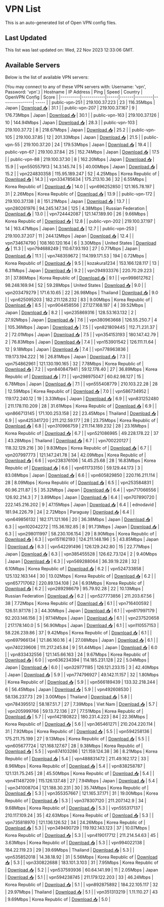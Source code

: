 # VPN List

This is an auto-generated list of Open VPN config files.

## Last Updated

This list was last updated on: Wed, 22 Nov 2023 12:33:06 GMT.

## Available Servers

Below is the list of available VPN servers:

(You may connect to any of these VPN servers with: Username: 'vpn', Password: 'vpn'.)
| Hostname | IP Address | Ping | Speed | Country | OpenVPN Config | Score |
|----------|------------|------|-------|---------|----------------| ----- |
| public-vpn-251 | 219.100.37.223 | 23 | 116.35Mbps | Japan | [Download 📥](./configs/server_0_JP.ovpn) | 31.1 |
| public-vpn-207 | 219.100.37.167 | 9 | 176.73Mbps | Japan | [Download 📥](./configs/server_1_JP.ovpn) | 30.1 |
| public-vpn-163 | 219.100.37.126 | 10 | 144.94Mbps | Japan | [Download 📥](./configs/server_2_JP.ovpn) | 28.3 |
| public-vpn-103 | 219.100.37.72 | 8 | 218.67Mbps | Japan | [Download 📥](./configs/server_3_JP.ovpn) | 25.2 |
| public-vpn-105 | 219.100.37.85 | 12 | 201.33Mbps | Japan | [Download 📥](./configs/server_4_JP.ovpn) | 21.5 |
| public-vpn-55 | 219.100.37.20 | 24 | 179.53Mbps | Japan | [Download 📥](./configs/server_5_JP.ovpn) | 19.4 |
| public-vpn-67 | 219.100.37.84 | 25 | 152.74Mbps | Japan | [Download 📥](./configs/server_6_JP.ovpn) | 17.5 |
| public-vpn-88 | 219.100.37.30 | 8 | 162.20Mbps | Japan | [Download 📥](./configs/server_7_JP.ovpn) | 15.9 |
| vpn550557913 | 14.3.145.74 | 5 | 40.00Mbps | Japan | [Download 📥](./configs/server_8_JP.ovpn) | 15.2 |
| vpn224830358 | 115.95.189.247 | 52 | 4.25Mbps | Korea Republic of | [Download 📥](./configs/server_9_KR.ovpn) | 14.3 |
| vpn334785634 | 175.213.10.36 | 32 | 6.55Mbps | Korea Republic of | [Download 📥](./configs/server_10_KR.ovpn) | 14.0 |
| vpn696252850 | 121.165.78.197 | 31 | 2.26Mbps | Korea Republic of | [Download 📥](./configs/server_11_KR.ovpn) | 13.9 |
| public-vpn-172 | 219.100.37.138 | 8 | 151.21Mbps | Japan | [Download 📥](./configs/server_12_JP.ovpn) | 13.7 |
| vpn280261976 | 94.245.147.34 | 125 | 4.38Mbps | Russian Federation | [Download 📥](./configs/server_13_RU.ovpn) | 13.0 |
| vpn724442087 | 121.147.189.90 | 26 | 9.66Mbps | Korea Republic of | [Download 📥](./configs/server_14_KR.ovpn) | 12.8 |
| public-vpn-202 | 219.100.37.197 | 14 | 163.47Mbps | Japan | [Download 📥](./configs/server_15_JP.ovpn) | 12.7 |
| public-vpn-253 | 219.100.37.207 | 11 | 244.12Mbps | Japan | [Download 📥](./configs/server_16_JP.ovpn) | 12.4 |
| vpn734674790 | 108.160.120.164 | 6 | 3.30Mbps | United States | [Download 📥](./configs/server_17_US.ovpn) | 11.3 |
| vpn794688249 | 110.67.93.193 | 27 | 0.77Mbps | Japan | [Download 📥](./configs/server_18_JP.ovpn) | 11.1 |
| vpn748359672 | 114.199.171.53 | 194 | 0.72Mbps | Korea Republic of | [Download 📥](./configs/server_19_KR.ovpn) | 9.5 |
| kozakura1234 | 153.166.128.117 | 13 | 6.31Mbps | Japan | [Download 📥](./configs/server_20_JP.ovpn) | 9.2 |
| vpn294933376 | 220.70.29.223 | 31 | 37.86Mbps | Korea Republic of | [Download 📥](./configs/server_21_KR.ovpn) | 9.1 |
| vpn998612762 | 98.248.169.94 | 52 | 59.28Mbps | United States | [Download 📥](./configs/server_22_US.ovpn) | 9.0 |
| vpn203479279 | 171.6.10.65 | 22 | 26.98Mbps | Thailand | [Download 📥](./configs/server_23_TH.ovpn) | 9.0 |
| vpn625095203 | 182.211.128.232 | 83 | 9.00Mbps | Korea Republic of | [Download 📥](./configs/server_24_KR.ovpn) | 8.5 |
| vpn904458556 | 27.127.168.197 | 4 | 39.52Mbps | Japan | [Download 📥](./configs/server_25_JP.ovpn) | 8.2 |
| vpn235869316 | 128.53.163.132 | 2 | 27.92Mbps | Japan | [Download 📥](./configs/server_26_JP.ovpn) | 7.6 |
| vpn380963668 | 126.55.250.7 | 4 | 105.36Mbps | Japan | [Download 📥](./configs/server_27_JP.ovpn) | 7.5 |
| vpn821809445 | 112.71.231.37 | 2 | 72.01Mbps | Japan | [Download 📥](./configs/server_28_JP.ovpn) | 7.5 |
| vpn354153193 | 180.147.42.79 | 2 | 76.83Mbps | Japan | [Download 📥](./configs/server_29_JP.ovpn) | 7.4 |
| vpn153901542 | 126.111.11.64 | 12 | 9.18Mbps | Japan | [Download 📥](./configs/server_30_JP.ovpn) | 7.4 |
| vpn778963836 | 119.173.194.222 | 16 | 26.81Mbps | Japan | [Download 📥](./configs/server_31_JP.ovpn) | 7.3 |
| vpn754862961 | 121.130.190.165 | 32 | 7.78Mbps | Korea Republic of | [Download 📥](./configs/server_32_KR.ovpn) | 7.2 |
| vpn840847941 | 59.12.178.40 | 27 | 36.89Mbps | Korea Republic of | [Download 📥](./configs/server_33_KR.ovpn) | 7.1 |
| vpn298975047 | 60.62.98.127 | 15 | 6.78Mbps | Japan | [Download 📥](./configs/server_34_JP.ovpn) | 7.1 |
| vpn555408779 | 210.103.22.28 | 28 | 12.59Mbps | Korea Republic of | [Download 📥](./configs/server_35_KR.ovpn) | 7.0 |
| vpn586734952 | 119.172.240.12 | 19 | 3.33Mbps | Japan | [Download 📥](./configs/server_36_JP.ovpn) | 6.9 |
| vpn831252480 | 211.178.110.209 | 28 | 31.61Mbps | Korea Republic of | [Download 📥](./configs/server_37_KR.ovpn) | 6.9 |
| vpn866713145 | 171.100.253.158 | 22 | 23.45Mbps | Thailand | [Download 📥](./configs/server_38_TH.ovpn) | 6.9 |
| vpn425341720 | 211.212.59.177 | 28 | 23.75Mbps | Korea Republic of | [Download 📥](./configs/server_39_KR.ovpn) | 6.8 |
| vpn310966759 | 211.114.189.232 | 28 | 23.16Mbps | Korea Republic of | [Download 📥](./configs/server_40_KR.ovpn) | 6.7 |
| vpn521086985 | 49.228.178.22 | 37 | 43.28Mbps | Thailand | [Download 📥](./configs/server_41_TH.ovpn) | 6.7 |
| vpn700220127 | 118.32.129.216 | 30 | 9.83Mbps | Korea Republic of | [Download 📥](./configs/server_42_KR.ovpn) | 6.7 |
| vpn207997773 | 121.147.241.78 | 34 | 42.09Mbps | Korea Republic of | [Download 📥](./configs/server_43_KR.ovpn) | 6.6 |
| vpn238376106 | 14.45.25.68 | 28 | 16.83Mbps | Korea Republic of | [Download 📥](./configs/server_44_KR.ovpn) | 6.6 |
| vpn611733150 | 59.129.44.173 | 3 | 83.08Mbps | Japan | [Download 📥](./configs/server_45_JP.ovpn) | 6.6 |
| vpn605829850 | 220.116.211.114 | 28 | 8.09Mbps | Korea Republic of | [Download 📥](./configs/server_46_KR.ovpn) | 6.5 |
| vpn253584831 | 60.96.211.87 | 5 | 35.32Mbps | Japan | [Download 📥](./configs/server_47_JP.ovpn) | 6.4 |
| vpn717066556 | 126.92.214.3 | 7 | 3.89Mbps | Japan | [Download 📥](./configs/server_48_JP.ovpn) | 6.4 |
| vpn707890720 | 222.145.216.202 | 9 | 47.15Mbps | Japan | [Download 📥](./configs/server_49_JP.ovpn) | 6.4 |
| ednodavid | 181.94.226.79 | 24 | 2.72Mbps | Paraguay | [Download 📥](./configs/server_50_PY.ovpn) | 6.4 |
| vpn649856132 | 182.171.121.166 | 20 | 36.38Mbps | Japan | [Download 📥](./configs/server_51_JP.ovpn) | 6.3 |
| vpn102042272 | 115.36.192.85 | 8 | 91.73Mbps | Japan | [Download 📥](./configs/server_52_JP.ovpn) | 6.3 |
| vpn298011997 | 58.230.106.154 | 29 | 8.90Mbps | Korea Republic of | [Download 📥](./configs/server_53_KR.ovpn) | 6.3 |
| vpn151162193 | 124.211.148.196 | 5 | 43.85Mbps | Japan | [Download 📥](./configs/server_54_JP.ovpn) | 6.3 |
| vpn542291496 | 126.129.242.80 | 15 | 22.77Mbps | Japan | [Download 📥](./configs/server_55_JP.ovpn) | 6.3 |
| vpn385455528 | 126.62.73.124 | 2 | 9.40Mbps | Japan | [Download 📥](./configs/server_56_JP.ovpn) | 6.3 |
| vpn569288064 | 36.39.19.228 | 32 | 6.10Mbps | Korea Republic of | [Download 📥](./configs/server_57_KR.ovpn) | 6.2 |
| vpn524733858 | 125.132.163.144 | 30 | 13.02Mbps | Korea Republic of | [Download 📥](./configs/server_58_KR.ovpn) | 6.2 |
| vpn657717062 | 220.89.134.108 | 24 | 6.93Mbps | Korea Republic of | [Download 📥](./configs/server_59_KR.ovpn) | 6.2 |
| vpn289298679 | 95.79.92.28 | 22 | 10.13Mbps | Russian Federation | [Download 📥](./configs/server_60_RU.ovpn) | 6.2 |
| vpn527773856 | 211.203.67.56 | 38 | 7.72Mbps | Korea Republic of | [Download 📥](./configs/server_61_KR.ovpn) | 6.1 |
| vpn716400592 | 126.51.97.178 | 3 | 44.30Mbps | Japan | [Download 📥](./configs/server_62_JP.ovpn) | 6.1 |
| vpn817997179 | 92.203.146.156 | 3 | 97.14Mbps | Japan | [Download 📥](./configs/server_63_JP.ovpn) | 6.1 |
| vpn237520658 | 217.178.140.0 | 5 | 56.90Mbps | Japan | [Download 📥](./configs/server_64_JP.ovpn) | 6.1 |
| vpn110557153 | 58.226.239.86 | 37 | 9.42Mbps | Korea Republic of | [Download 📥](./configs/server_65_KR.ovpn) | 6.1 |
| vpn697966134 | 121.86.160.16 | 4 | 27.08Mbps | Japan | [Download 📥](./configs/server_66_JP.ovpn) | 6.1 |
| vpn740239606 | 111.217.245.84 | 9 | 51.44Mbps | Japan | [Download 📥](./configs/server_67_JP.ovpn) | 6.0 |
| vpn833432556 | 121.145.66.163 | 24 | 9.67Mbps | Korea Republic of | [Download 📥](./configs/server_68_KR.ovpn) | 6.0 |
| vpn636234394 | 114.185.231.128 | 22 | 5.04Mbps | Japan | [Download 📥](./configs/server_69_JP.ovpn) | 6.0 |
| vpn329771185 | 126.121.233.15 | 3 | 42.40Mbps | Japan | [Download 📥](./configs/server_70_JP.ovpn) | 5.9 |
| vpn774796927 | 49.142.11.157 | 32 | 1.80Mbps | Korea Republic of | [Download 📥](./configs/server_71_KR.ovpn) | 5.9 |
| vpn566189439 | 133.32.218.244 | 6 | 56.45Mbps | Japan | [Download 📥](./configs/server_72_JP.ovpn) | 5.9 |
| vpn492608530 | 58.136.237.73 | 29 | 3.00Mbps | Thailand | [Download 📥](./configs/server_73_TH.ovpn) | 5.8 |
| vpn784395512 | 58.187.51.7 | 27 | 7.39Mbps | Viet Nam | [Download 📥](./configs/server_74_VN.ovpn) | 5.7 |
| vpn205999766 | 59.13.72.136 | 27 | 77.51Mbps | Korea Republic of | [Download 📥](./configs/server_75_KR.ovpn) | 5.7 |
| vpn142180822 | 180.231.4.223 | 84 | 22.36Mbps | Korea Republic of | [Download 📥](./configs/server_76_KR.ovpn) | 5.6 |
| vpn365461271 | 210.204.220.114 | 31 | 7.92Mbps | Korea Republic of | [Download 📥](./configs/server_77_KR.ovpn) | 5.5 |
| vpn594258136 | 175.211.75.199 | 27 | 9.13Mbps | Korea Republic of | [Download 📥](./configs/server_78_KR.ovpn) | 5.5 |
| vpn605677724 | 121.168.127.67 | 28 | 9.38Mbps | Korea Republic of | [Download 📥](./configs/server_79_KR.ovpn) | 5.5 |
| vpn874103286 | 121.159.124.38 | 36 | 8.21Mbps | Korea Republic of | [Download 📥](./configs/server_80_KR.ovpn) | 5.4 |
| vpn488831472 | 211.49.162.172 | 33 | 8.96Mbps | Korea Republic of | [Download 📥](./configs/server_81_KR.ovpn) | 5.4 |
| vpn838258787 | 121.131.75.245 | 28 | 45.50Mbps | Korea Republic of | [Download 📥](./configs/server_82_KR.ovpn) | 5.4 |
| vpn411487209 | 115.126.137.48 | 27 | 7.94Mbps | Japan | [Download 📥](./configs/server_83_JP.ovpn) | 5.4 |
| vpn341008704 | 121.188.30.231 | 30 | 35.74Mbps | Korea Republic of | [Download 📥](./configs/server_84_KR.ovpn) | 5.3 |
| vpn355357667 | 121.165.37.171 | 31 | 19.00Mbps | Korea Republic of | [Download 📥](./configs/server_85_KR.ovpn) | 5.3 |
| vpn378307120 | 211.207.142.9 | 34 | 9.68Mbps | Korea Republic of | [Download 📥](./configs/server_86_KR.ovpn) | 5.3 |
| vpn555317137 | 210.117.109.24 | 35 | 42.63Mbps | Korea Republic of | [Download 📥](./configs/server_87_KR.ovpn) | 5.3 |
| vpn735818970 | 121.136.126.52 | 34 | 24.26Mbps | Korea Republic of | [Download 📥](./configs/server_88_KR.ovpn) | 5.3 |
| vpn349490729 | 119.192.143.123 | 37 | 10.07Mbps | Korea Republic of | [Download 📥](./configs/server_89_KR.ovpn) | 5.3 |
| vpn419017712 | 211.214.54.63 | 45 | 3.63Mbps | Korea Republic of | [Download 📥](./configs/server_90_KR.ovpn) | 5.3 |
| vpn994022138 | 184.22.119.23 | 29 | 39.69Mbps | Thailand | [Download 📥](./configs/server_91_TH.ovpn) | 5.3 |
| vpn535852018 | 14.38.18.92 | 31 | 5.56Mbps | Korea Republic of | [Download 📥](./configs/server_92_KR.ovpn) | 5.3 |
| vpn330822688 | 183.101.3.103 | 31 | 7.95Mbps | Korea Republic of | [Download 📥](./configs/server_93_KR.ovpn) | 5.2 |
| vpn537593936 | 60.64.141.99 | 11 | 2.05Mbps | Japan | [Download 📥](./configs/server_94_JP.ovpn) | 5.1 |
| vpn594238745 | 211.179.122.203 | 33 | 46.24Mbps | Korea Republic of | [Download 📥](./configs/server_95_KR.ovpn) | 5.1 |
| vpn892875892 | 184.22.105.117 | 32 | 29.97Mbps | Thailand | [Download 📥](./configs/server_96_TH.ovpn) | 5.1 |
| vpn351313219 | 1.11.110.27 | 43 | 9.69Mbps | Korea Republic of | [Download 📥](./configs/server_97_KR.ovpn) | 5.0 |
